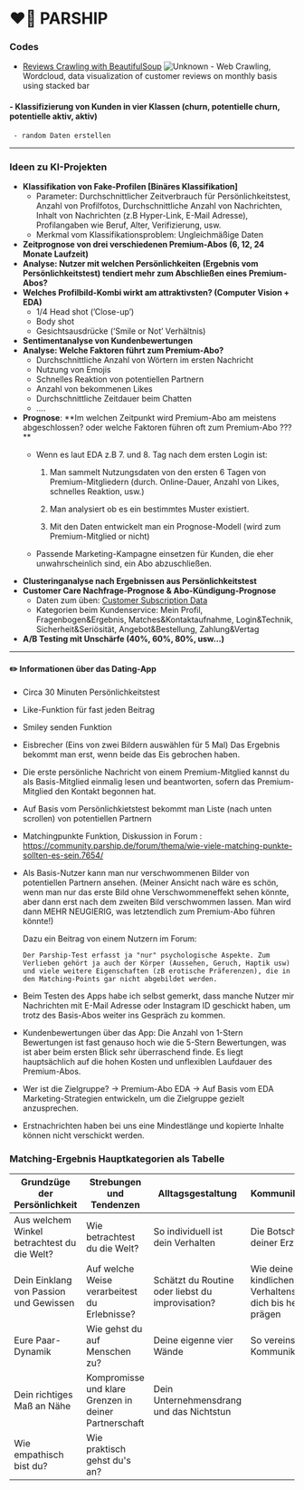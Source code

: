 # ❤️‍🔥 PARSHIP

### Codes
- [Reviews Crawling with BeautifulSoup](https://github.com/risa1796/Parship/blob/main/BeautifulSoup_Trustpilot_Parship.ipynb)
![Unknown](https://user-images.githubusercontent.com/70292353/218563479-9b78ef68-5e2c-4233-8a4e-38d60e6a2d98.png)
       - Web Crawling, Wordcloud, data visualization of customer reviews on monthly basis using stacked bar 
       
       
#### - Klassifizierung von Kunden in vier Klassen (churn, potentielle churn, potentielle aktiv, aktiv)
     - random Daten erstellen


----

### Ideen zu KI-Projekten

- **Klassifikation von Fake-Profilen [Binäres Klassifikation]**
    - Parameter: Durchschnittlicher Zeitverbrauch für Persönlichkeitstest, Anzahl von Profilfotos, Durchschnittliche Anzahl von Nachrichten, Inhalt von Nachrichten (z.B Hyper-Link, E-Mail Adresse), Profilangaben wie Beruf, Alter, Verifizierung, usw.
    - Merkmal vom Klassifikationsproblem: Ungleichmäßige Daten
- **Zeitprognose von drei verschiedenen Premium-Abos (6, 12, 24 Monate Laufzeit)**
- **Analyse: Nutzer mit welchen Persönlichkeiten (Ergebnis vom Persönlichkeitstest) tendiert mehr zum Abschließen eines Premium-Abos?**
- **Welches Profilbild-Kombi wirkt am attraktivsten? (Computer Vision + EDA)**
    - 1/4 Head shot (’Close-up’)
    - Body shot
    - Gesichtsausdrücke (‘Smile or Not’ Verhältnis)
- **Sentimentanalyse von Kundenbewertungen**
- **Analyse: Welche Faktoren führt zum Premium-Abo?**
    - Durchschnittliche Anzahl von Wörtern im ersten Nachricht
    - Nutzung von Emojis
    - Schnelles Reaktion von potentiellen Partnern
    - Anzahl von bekommenen Likes
    - Durchschnittliche Zeitdauer beim Chatten
    - ….
- **Prognose**: **Im welchen Zeitpunkt wird Premium-Abo am meistens abgeschlossen? oder welche Faktoren führen oft zum Premium-Abo ??? **
    - Wenn es laut EDA z.B 7. und 8. Tag nach dem ersten Login ist:
    
      1. Man sammelt Nutzungsdaten von den ersten 6 Tagen von Premium-Mitgliedern (durch. Online-Dauer, Anzahl von Likes, schnelles Reaktion, usw.)
    
      2. Man analysiert ob es ein bestimmtes Muster existiert. 
    
      3. Mit den Daten entwickelt man ein Prognose-Modell (wird zum Premium-Mitglied or nicht)
    
   - Passende Marketing-Kampagne einsetzen für Kunden, die eher unwahrscheinlich sind, ein Abo abzuschließen. 
- **Clusteringanalyse nach Ergebnissen aus Persönlichkeitstest**
- **Customer Care Nachfrage-Prognose & Abo-Kündigung-Prognose**
   - Daten zum üben: [Customer Subscription Data](https://www.kaggle.com/datasets/gsagar12/dspp1?select=customer_product.csv)
   - Kategorien beim Kundenservice: 
     Mein Profil, Fragenbogen&Ergebnis, Matches&Kontaktaufnahme, Login&Technik, Sicherheit&Seriösität, Angebot&Bestellung, Zahlung&Vertag
- **A/B Testing mit Unschärfe (40%, 60%, 80%, usw...)**
-------

#### ✏️ Informationen über das Dating-App 

- Circa 30 Minuten Persönlichkeitstest 
- Like-Funktion für fast jeden Beitrag 
- Smiley senden Funktion
- Eisbrecher (Eins von zwei Bildern auswählen für 5 Mal) Das Ergebnis bekommt man erst, wenn beide das Eis gebrochen haben. 
- Die erste persönliche Nachricht von einem Premium-Mitglied kannst du als Basis-Mitglied einmalig lesen und beantworten, sofern das Premium-Mitglied den Kontakt begonnen hat.
- Auf Basis vom Persönlichkietstest bekommt man Liste (nach unten scrollen) von potentiellen Partnern 
- Matchingpunkte Funktion, Diskussion in Forum : https://community.parship.de/forum/thema/wie-viele-matching-punkte-sollten-es-sein.7654/
- Als Basis-Nutzer kann man nur verschwommenen Bilder von potentiellen Partnern ansehen. (Meiner Ansicht nach wäre es schön, wenn man nur das erste Bild ohne Verschwommeneffekt sehen könnte, aber dann erst nach dem zweiten Bild verschwommen lassen. Man wird dann MEHR NEUGIERIG, was letztendlich zum Premium-Abo führen könnte!)

  Dazu ein Beitrag von einem Nutzern im Forum: 
               
      Der Parship-Test erfasst ja "nur" psychologische Aspekte. Zum Verlieben gehört ja auch der Körper (Aussehen, Geruch, Haptik usw) und viele weitere Eigenschaften (zB erotische Präferenzen), die in den Matching-Points gar nicht abgebildet werden.
  
- Beim Testen des Apps habe ich selbst gemerkt, dass manche Nutzer mir Nachrichten mit E-Mail Adresse oder Instagram ID geschickt haben, um trotz des Basis-Abos weiter ins Gespräch zu kommen. 
- Kundenbewertungen über das App: Die Anzahl von 1-Stern Bewertungen ist fast genauso hoch wie die 5-Stern Bewertungen, was ist aber beim ersten Blick sehr überraschend finde. Es liegt hauptsächlich auf die hohen Kosten und unflexiblen Laufdauer des Premium-Abos.
- Wer ist die Zielgruppe? -> Premium-Abo EDA -> Auf Basis vom EDA Marketing-Strategien entwickeln, um die Zielgruppe gezielt anzusprechen.
-  Erstnachrichten haben bei uns eine Mindestlänge und kopierte Inhalte können nicht verschickt werden.
### Matching-Ergebnis Hauptkategorien als Tabelle

| Grundzüge der Persönlichkeit | Strebungen und Tendenzen| Alltagsgestaltung | Kommunikationsstil | 
| ------ | -- | -- | -- | 
| Aus welchem Winkel betrachtest du die Welt? | Wie betrachtest du die Welt?| So individuell ist dein Verhalten| Die Botschaften deiner Erziehung
| Dein Einklang von Passion und Gewissen | Auf welche Weise verarbeitest du Erlebnisse? |Schätzt du Routine oder liebst du improvisation?| Wie deine kindlichen Verhaltenswweisen dich bis heute prägen | 
| Eure Paar-Dynamik | Wie gehst du auf Menschen zu?| Deine eigenne vier Wände | So vereinst du deine Kommunikationsstile | 
| Dein richtiges Maß an Nähe | Kompromisse und klare Grenzen in deiner Partnerschaft|Dein Unternehmensdrang und das Nichtstun | 
| Wie empathisch bist du? | Wie praktisch gehst du's an? | | 
